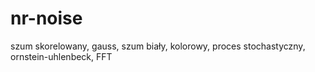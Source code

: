 # nr-noise
szum skorelowany, gauss, szum biały, kolorowy, proces stochastyczny, ornstein-uhlenbeck, FFT
